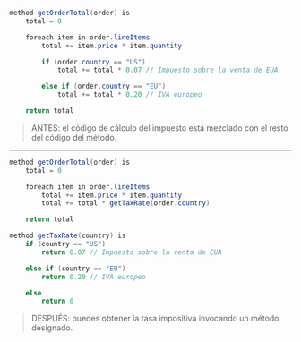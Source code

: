```java
method getOrderTotal(order) is
	total = 0

	foreach item in order.lineItems
		total += item.price * item.quantity

		if (order.country == "US")
			total += total * 0.07 // Impuesto sobre la venta de EUA

		else if (order.country == "EU")
			total += total * 0.20 // IVA europeo

	return total
```
> ANTES: el código de cálculo del impuesto está mezclado con el resto del código del método.
---

```java
method getOrderTotal(order) is
	total = 0

	foreach item in order.lineItems
		total += item.price * item.quantity
		total += total * getTaxRate(order.country)

	return total

method getTaxRate(country) is
	if (country == "US")
		return 0.07 // Impuesto sobre la venta de EUA

	else if (country == "EU")
		return 0.20 // IVA europeo

	else
		return 0
```
> DESPUÉS: puedes obtener la tasa impositiva invocando un método designado.
